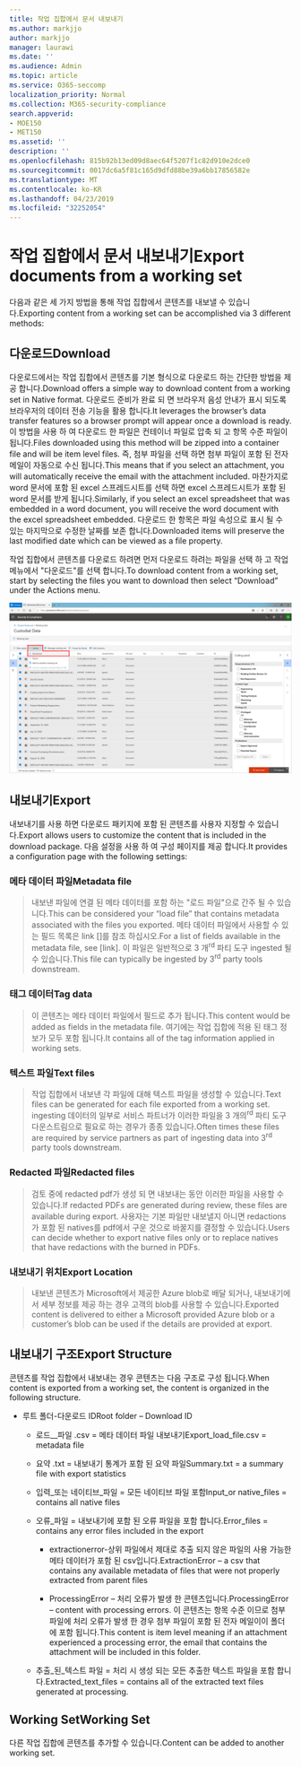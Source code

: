 ```yaml
---
title: 작업 집합에서 문서 내보내기
ms.author: markjjo
author: markjjo
manager: laurawi
ms.date: ''
ms.audience: Admin
ms.topic: article
ms.service: O365-seccomp
localization_priority: Normal
ms.collection: M365-security-compliance
search.appverid:
- MOE150
- MET150
ms.assetid: ''
description: ''
ms.openlocfilehash: 815b92b13ed09d8aec64f5207f1c82d910e2dce0
ms.sourcegitcommit: 0017dc6a5f81c165d9dfd88be39a6bb17856582e
ms.translationtype: MT
ms.contentlocale: ko-KR
ms.lasthandoff: 04/23/2019
ms.locfileid: "32252054"
---
```

# <a name="export-documents-from-a-working-set"></a><span data-ttu-id="7ef74-102">작업 집합에서 문서 내보내기</span><span class="sxs-lookup"><span data-stu-id="7ef74-102">Export documents from a working set</span></span>

<span data-ttu-id="7ef74-103">다음과 같은 세 가지 방법을 통해 작업 집합에서 콘텐츠를 내보낼 수 있습니다.</span><span class="sxs-lookup"><span data-stu-id="7ef74-103">Exporting content from a working set can be accomplished via 3 different methods:</span></span>

## <a name="download"></a><span data-ttu-id="7ef74-104">다운로드</span><span class="sxs-lookup"><span data-stu-id="7ef74-104">Download</span></span>

<span data-ttu-id="7ef74-105">다운로드에서는 작업 집합에서 콘텐츠를 기본 형식으로 다운로드 하는 간단한 방법을 제공 합니다.</span><span class="sxs-lookup"><span data-stu-id="7ef74-105">Download offers a simple way to download content from a working set in Native format.</span></span> <span data-ttu-id="7ef74-106">다운로드 준비가 완료 되 면 브라우저 음성 안내가 표시 되도록 브라우저의 데이터 전송 기능을 활용 합니다.</span><span class="sxs-lookup"><span data-stu-id="7ef74-106">It leverages the browser’s data transfer features so a browser prompt will appear once a download is ready.</span></span> <span data-ttu-id="7ef74-107">이 방법을 사용 하 여 다운로드 한 파일은 컨테이너 파일로 압축 되 고 항목 수준 파일이 됩니다.</span><span class="sxs-lookup"><span data-stu-id="7ef74-107">Files downloaded using this method will be zipped into a container file and will be item level files.</span></span> <span data-ttu-id="7ef74-108">즉, 첨부 파일을 선택 하면 첨부 파일이 포함 된 전자 메일이 자동으로 수신 됩니다.</span><span class="sxs-lookup"><span data-stu-id="7ef74-108">This means that if you select an attachment, you will automatically receive the email with the attachment included.</span></span> <span data-ttu-id="7ef74-109">마찬가지로 word 문서에 포함 된 excel 스프레드시트를 선택 하면 excel 스프레드시트가 포함 된 word 문서를 받게 됩니다.</span><span class="sxs-lookup"><span data-stu-id="7ef74-109">Similarly, if you select an excel spreadsheet that was embedded in a word document, you will receive the word document with the excel spreadsheet embedded.</span></span> <span data-ttu-id="7ef74-110">다운로드 한 항목은 파일 속성으로 표시 될 수 있는 마지막으로 수정한 날짜를 보존 합니다.</span><span class="sxs-lookup"><span data-stu-id="7ef74-110">Downloaded items will preserve the last modified date which can be viewed as a file property.</span></span>

<span data-ttu-id="7ef74-111">작업 집합에서 콘텐츠를 다운로드 하려면 먼저 다운로드 하려는 파일을 선택 하 고 작업 메뉴에서 "다운로드"를 선택 합니다.</span><span class="sxs-lookup"><span data-stu-id="7ef74-111">To download content from a working set, start by selecting the files you want to download then select “Download” under the Actions menu.</span></span>

![자동으로 생성 되는 컴퓨터 설명 스크린샷](../media/eDiscoDownload.png)

## <a name="export"></a><span data-ttu-id="7ef74-113">내보내기</span><span class="sxs-lookup"><span data-stu-id="7ef74-113">Export</span></span>

<span data-ttu-id="7ef74-114">내보내기를 사용 하면 다운로드 패키지에 포함 된 콘텐츠를 사용자 지정할 수 있습니다.</span><span class="sxs-lookup"><span data-stu-id="7ef74-114">Export allows users to customize the content that is included in the download package.</span></span> <span data-ttu-id="7ef74-115">다음 설정을 사용 하 여 구성 페이지를 제공 합니다.</span><span class="sxs-lookup"><span data-stu-id="7ef74-115">It provides a configuration page with the following settings:</span></span>

### <a name="metadata-file"></a><span data-ttu-id="7ef74-116">메타 데이터 파일</span><span class="sxs-lookup"><span data-stu-id="7ef74-116">Metadata file</span></span>

> <span data-ttu-id="7ef74-117">내보낸 파일에 연결 된 메타 데이터를 포함 하는 "로드 파일"으로 간주 될 수 있습니다.</span><span class="sxs-lookup"><span data-stu-id="7ef74-117">This can be considered your “load file” that contains metadata associated with the files you exported.</span></span> <span data-ttu-id="7ef74-118">메타 데이터 파일에서 사용할 수 있는 필드 목록은 link \[\]를 참조 하십시오.</span><span class="sxs-lookup"><span data-stu-id="7ef74-118">For a list of fields available in the metadata file, see \[link\].</span></span> <span data-ttu-id="7ef74-119">이 파일은 일반적으로 3 개<sup>rd</sup> 파티 도구 ingested 될 수 있습니다.</span><span class="sxs-lookup"><span data-stu-id="7ef74-119">This file can typically be ingested by 3<sup>rd</sup> party tools downstream.</span></span>

### <a name="tag-data"></a><span data-ttu-id="7ef74-120">태그 데이터</span><span class="sxs-lookup"><span data-stu-id="7ef74-120">Tag data</span></span>

> <span data-ttu-id="7ef74-121">이 콘텐츠는 메타 데이터 파일에서 필드로 추가 됩니다.</span><span class="sxs-lookup"><span data-stu-id="7ef74-121">This content would be added as fields in the metadata file.</span></span> <span data-ttu-id="7ef74-122">여기에는 작업 집합에 적용 된 태그 정보가 모두 포함 됩니다.</span><span class="sxs-lookup"><span data-stu-id="7ef74-122">It contains all of the tag information applied in working sets.</span></span>

### <a name="text-files"></a><span data-ttu-id="7ef74-123">텍스트 파일</span><span class="sxs-lookup"><span data-stu-id="7ef74-123">Text files</span></span>

> <span data-ttu-id="7ef74-124">작업 집합에서 내보낸 각 파일에 대해 텍스트 파일을 생성할 수 있습니다.</span><span class="sxs-lookup"><span data-stu-id="7ef74-124">Text files can be generated for each file exported from a working set.</span></span> <span data-ttu-id="7ef74-125">ingesting 데이터의 일부로 서비스 파트너가 이러한 파일을 3 개의<sup>rd</sup> 파티 도구 다운스트림으로 필요로 하는 경우가 종종 있습니다.</span><span class="sxs-lookup"><span data-stu-id="7ef74-125">Often times these files are required by service partners as part of ingesting data into 3<sup>rd</sup> party tools downstream.</span></span>

### <a name="redacted-files"></a><span data-ttu-id="7ef74-126">Redacted 파일</span><span class="sxs-lookup"><span data-stu-id="7ef74-126">Redacted files</span></span>

> <span data-ttu-id="7ef74-127">검토 중에 redacted pdf가 생성 되 면 내보내는 동안 이러한 파일을 사용할 수 있습니다.</span><span class="sxs-lookup"><span data-stu-id="7ef74-127">If redacted PDFs are generated during review, these files are available during export.</span></span> <span data-ttu-id="7ef74-128">사용자는 기본 파일만 내보낼지 아니면 redactions가 포함 된 natives를 pdf에서 구운 것으로 바꿀지를 결정할 수 있습니다.</span><span class="sxs-lookup"><span data-stu-id="7ef74-128">Users can decide whether to export native files only or to replace natives that have redactions with the burned in PDFs.</span></span>

### <a name="export-location"></a><span data-ttu-id="7ef74-129">내보내기 위치</span><span class="sxs-lookup"><span data-stu-id="7ef74-129">Export Location</span></span>

> <span data-ttu-id="7ef74-130">내보낸 콘텐츠가 Microsoft에서 제공한 Azure blob로 배달 되거나, 내보내기에서 세부 정보를 제공 하는 경우 고객의 blob를 사용할 수 있습니다.</span><span class="sxs-lookup"><span data-stu-id="7ef74-130">Exported content is delivered to either a Microsoft provided Azure blob or a customer’s blob can be used if the details are provided at export.</span></span>

## <a name="export-structure"></a><span data-ttu-id="7ef74-131">내보내기 구조</span><span class="sxs-lookup"><span data-stu-id="7ef74-131">Export Structure</span></span>

<span data-ttu-id="7ef74-132">콘텐츠를 작업 집합에서 내보내는 경우 콘텐츠는 다음 구조로 구성 됩니다.</span><span class="sxs-lookup"><span data-stu-id="7ef74-132">When content is exported from a working set, the content is organized in the following structure.</span></span>

  - <span data-ttu-id="7ef74-133">루트 폴더-다운로드 ID</span><span class="sxs-lookup"><span data-stu-id="7ef74-133">Root folder – Download ID</span></span>
    
      - <span data-ttu-id="7ef74-134">로드\_\_파일 .csv = 메타 데이터 파일 내보내기</span><span class="sxs-lookup"><span data-stu-id="7ef74-134">Export\_load\_file.csv = metadata file</span></span>
    
      - <span data-ttu-id="7ef74-135">요약 .txt = 내보내기 통계가 포함 된 요약 파일</span><span class="sxs-lookup"><span data-stu-id="7ef74-135">Summary.txt = a summary file with export statistics</span></span>
    
      - <span data-ttu-id="7ef74-136">입력\_또는 네이티브\_파일 = 모든 네이티브 파일 포함</span><span class="sxs-lookup"><span data-stu-id="7ef74-136">Input\_or native\_files = contains all native files</span></span>
    
      - <span data-ttu-id="7ef74-137">오류\_파일 = 내보내기에 포함 된 오류 파일을 포함 합니다.</span><span class="sxs-lookup"><span data-stu-id="7ef74-137">Error\_files = contains any error files included in the export</span></span>
        
          - <span data-ttu-id="7ef74-138">extractionerror-상위 파일에서 제대로 추출 되지 않은 파일의 사용 가능한 메타 데이터가 포함 된 csv입니다.</span><span class="sxs-lookup"><span data-stu-id="7ef74-138">ExtractionError – a csv that contains any available metadata of files that were not properly extracted from parent files</span></span>
        
          - <span data-ttu-id="7ef74-139">ProcessingError – 처리 오류가 발생 한 콘텐츠입니다.</span><span class="sxs-lookup"><span data-stu-id="7ef74-139">ProcessingError – content with processing errors.</span></span> <span data-ttu-id="7ef74-140">이 콘텐츠는 항목 수준 이므로 첨부 파일에 처리 오류가 발생 한 경우 첨부 파일이 포함 된 전자 메일이이 폴더에 포함 됩니다.</span><span class="sxs-lookup"><span data-stu-id="7ef74-140">This content is item level meaning if an attachment experienced a processing error, the email that contains the attachment will be included in this folder.</span></span>
    
      - <span data-ttu-id="7ef74-141">추출\_된\_텍스트 파일 = 처리 시 생성 되는 모든 추출한 텍스트 파일을 포함 합니다.</span><span class="sxs-lookup"><span data-stu-id="7ef74-141">Extracted\_text\_files = contains all of the extracted text files generated at processing.</span></span>

## <a name="working-set"></a><span data-ttu-id="7ef74-142">Working Set</span><span class="sxs-lookup"><span data-stu-id="7ef74-142">Working Set</span></span>

<span data-ttu-id="7ef74-143">다른 작업 집합에 콘텐츠를 추가할 수 있습니다.</span><span class="sxs-lookup"><span data-stu-id="7ef74-143">Content can be added to another working set.</span></span>